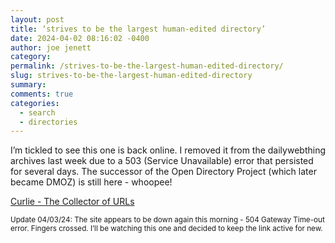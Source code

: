 ```yaml
---
layout: post
title: ‘strives to be the largest human-edited directory’
date: 2024-04-02 08:16:02 -0400
author: joe jenett
category: 
permalink: /strives-to-be-the-largest-human-edited-directory/
slug: strives-to-be-the-largest-human-edited-directory
summary: 
comments: true
categories:
  - search
  - directories
---
```

I’m tickled to see this one is back online. I removed it from the dailywebthing archives last week due to a 503 (Service Unavailable) error that persisted for several days. The successor of the Open Directory Project (which later became DMOZ) is still here - whoopee!

<a title="Curlie - The Collector of URLs" href="https://curlie.org/">Curlie - The Collector of URLs</a>

<p>
<small>Update 04/03/24: The site appears to be down again this morning - 504 Gateway Time-out error. Fingers crossed. I’ll be watching this one and decided to keep the link active for new.</small>
</p>

<a href="https://brid.gy/publish/mastodon"></a>